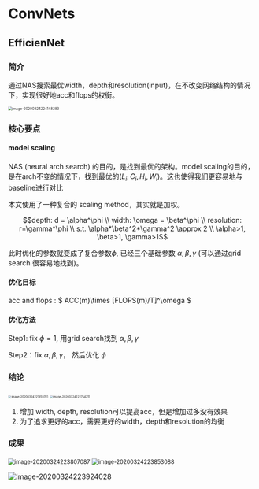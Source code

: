 # ConvNets 

## EfficienNet 

### 简介

通过NAS搜索最优width，depth和resolution(input)，在不改变网络结构的情况下，实现很好地acc和flops的权衡。

<img src="https://tva1.sinaimg.cn/large/008eGmZEly1gox3evubdqj30le0lu78p.jpg" alt="image-20200324224148283" style="zoom:50%;" />

### 核心要点

#### model scaling

NAS (neural arch search) 的目的，是找到最优的架构。model scaling的目的，是在arch不变的情况下，找到最优的$(L_i,C_i, H_i, W_i)$。这也使得我们更容易地与baseline进行对比

本文使用了一种复合的 scaling method，其实就是加权。

$$depth: d = \alpha^\phi \\ width: \omega = \beta^\phi \\ resolution: r=\gamma^\phi \\  s.t. \alpha*\beta^2*\gamma^2 \approx 2 \\ \alpha>1, \beta>1, \gamma>1$$

此时优化的参数就变成了复合参数$\phi$, 已经三个基础参数 $\alpha, \beta, \gamma$ (可以通过grid search 很容易地找到)。

#### 优化目标

acc and flops : $ ACC(m)\times [FLOPS(m)/T]^\omega $

#### 优化方法

Step1: fix $\phi=1$, 用grid search找到 $\alpha, \beta, \gamma$

Step2：fix $\alpha, \beta, \gamma$， 然后优化 $\phi$

### 结论

<img src="https://tva1.sinaimg.cn/large/008eGmZEly1gox3ey30j6j30ky03mgmb.jpg" alt="image-20200324221859781" style="zoom:40%;" />

<img src="https://tva1.sinaimg.cn/large/008eGmZEly1gox3ewb0rij30ks03ogmf.jpg" alt="image-20200324222754211" style="zoom:40%;" />

1. 增加 width, depth, resolution可以提高acc，但是增加过多没有效果
2. 为了追求更好的acc，需要更好的width，depth和resolution的均衡

### 成果

<img src="https://tva1.sinaimg.cn/large/008eGmZEly1gox3ewuxv3j316t0u0dvn.jpg" alt="image-20200324223807087" style="zoom:80%;" />



<img src="https://tva1.sinaimg.cn/large/008eGmZEly1gox3ev7p8nj31ec0gan6f.jpg" alt="image-20200324223853088" style="zoom:80%;" />



![image-20200324223924028](https://tva1.sinaimg.cn/large/008eGmZEly1gox3exlkupj31e00r4gs6.jpg)








